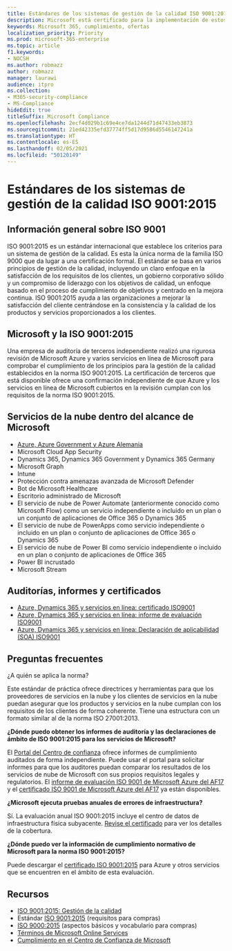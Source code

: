```yaml
---
title: Estándares de los sistemas de gestión de la calidad ISO 9001:2015
description: Microsoft está certificado para la implementación de estos estándares de gestión de la calidad.
keywords: Microsoft 365, cumplimiento, ofertas
localization_priority: Priority
ms.prod: microsoft-365-enterprise
ms.topic: article
f1.keywords:
- NOCSH
ms.author: robmazz
author: robmazz
manager: laurawi
audience: itpro
ms.collection:
- M365-security-compliance
- MS-Compliance
hideEdit: true
titleSuffix: Microsoft Compliance
ms.openlocfilehash: 2ecf4d029b1c69e4ce7da1244d71d47433eb3873
ms.sourcegitcommit: 21ed42335efd37774ff5d17d9586d5546147241a
ms.translationtype: HT
ms.contentlocale: es-ES
ms.lasthandoff: 02/05/2021
ms.locfileid: "50120149"
---
```

# <a name="iso-90012015-quality-management-systems-standards"></a>Estándares de los sistemas de gestión de la calidad ISO 9001:2015

## <a name="iso-9001-overview"></a>Información general sobre ISO 9001

ISO 9001:2015 es un estándar internacional que establece los criterios para un sistema de gestión de la calidad. Es esta la única norma de la familia ISO 9000 que da lugar a una certificación formal. El estándar se basa en varios principios de gestión de la calidad, incluyendo un claro enfoque en la satisfacción de los requisitos de los clientes, un gobierno corporativo sólido y un compromiso de liderazgo con los objetivos de calidad, un enfoque basado en el proceso de cumplimiento de objetivos y centrado en la mejora continua. ISO 9001:2015 ayuda a las organizaciones a mejorar la satisfacción del cliente centrándose en la consistencia y la calidad de los productos y servicios proporcionados a los clientes.

## <a name="microsoft-and-iso-90012015"></a>Microsoft y la ISO 9001:2015

Una empresa de auditoría de terceros independiente realizó una rigurosa revisión de Microsoft Azure y varios servicios en línea de Microsoft para comprobar el cumplimiento de los principios para la gestión de la calidad establecidos en la norma ISO 9001:2015. La certificación de terceros que está disponible ofrece una confirmación independiente de que Azure y los servicios en línea de Microsoft cubiertos en la revisión cumplan con los requisitos de la norma ISO 9001:2015.

## <a name="microsoft-in-scope-cloud-services"></a>Servicios de la nube dentro del alcance de Microsoft

- [Azure, Azure Government y Azure Alemania](https://aka.ms/AzureCompliance)
- Microsoft Cloud App Security
- Dynamics 365, Dynamics 365 Government y Dynamics 365 Germany
- Microsoft Graph
- Intune
- Protección contra amenazas avanzada de Microsoft Defender
- Bot de Microsoft Healthcare
- Escritorio administrado de Microsoft
- El servicio de nube de Power Automate (anteriormente conocido como Microsoft Flow) como un servicio independiente o incluido en un plan o un conjunto de aplicaciones de Office 365 o Dynamics 365
- El servicio de nube de PowerApps como servicio independiente o incluido en un plan o conjunto de aplicaciones de Office 365 o Dynamics 365
- El servicio de nube de Power BI como servicio independiente o incluido en un plan o conjunto de aplicaciones de Office 365
- Power BI incrustado
- Microsoft Stream

## <a name="audits-reports-and-certificates"></a>Auditorías, informes y certificados

- [Azure, Dynamics 365 y servicios en línea: certificado ISO9001](https://aka.ms/azureiso9001cert)
- [Azure, Dynamics 365 y servicios en línea: informe de evaluación ISO9001](https://aka.ms/azureiso9001report)
- [Azure, Dynamics 365 y servicios en línea: Declaración de aplicabilidad (SOA) ISO9001](https://aka.ms/azureiso9001soa)

## <a name="frequently-asked-questions"></a>Preguntas frecuentes

¿A quién se aplica la norma?

Este estándar de práctica ofrece directrices y herramientas para que los proveedores de servicios en la nube y los clientes de servicios en la nube puedan asegurar que los productos y servicios en la nube cumplan con los requisitos de los clientes de forma coherente. Tiene una estructura con un formato similar al de la norma ISO 27001:2013.

**¿Dónde puedo obtener los informes de auditoría y las declaraciones de ámbito de ISO 9001:2015 para los servicios de Microsoft?**

El [Portal del Centro de confianza](/microsoft-365/compliance/get-started-with-service-trust-portal) ofrece informes de cumplimiento auditados de forma independiente. Puede usar el portal para solicitar informes para que los auditores puedan comparar los resultados de los servicios de nube de Microsoft con sus propios requisitos legales y regulatorios. El [informe de evaluación ISO 9001 de Microsoft Azure del AF17](https://www.microsoft.com/?ref=aka) y el [certificado ISO 9001 de Microsoft Azure del AF17](https://www.microsoft.com/?ref=aka) ya están disponibles.

**¿Microsoft ejecuta pruebas anuales de errores de infraestructura?**

Sí. La evaluación anual ISO 9001:2015 incluye el centro de datos de infraestructura física subyacente. [Revise el certificado](https://www.microsoft.com/?ref=aka) para ver los detalles de la cobertura.

**¿Dónde puedo ver la información de cumplimiento normativo de Microsoft para la norma ISO 9001:2015?**

Puede descargar el [certificado ISO 9001:2015](https://www.microsoft.com/?ref=aka) para Azure y otros servicios que se encuentren en el ámbito de esta evaluación.

## <a name="resources"></a>Recursos

- [ISO 9001:2015: Gestión de la calidad](https://www.iso.org/iso-9001-quality-management.html)
- Estándar [ISO 9001:2015](https://www.iso.org/standard/62085.html) (requisitos para compras)
- [ISO 9000:2015](https://www.iso.org/standard/45481.html) (aspectos básicos y vocabulario para compras)
- [Términos de Microsoft Online Services](https://aka.ms/Online-Services-Terms)
- [Cumplimiento en el Centro de Confianza de Microsoft](https://www.microsoft.com/trust-center/compliance/compliance-overview)
